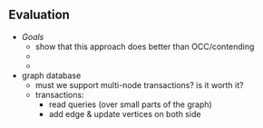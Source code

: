 ## Evaluation
- *Goals*
    - show that this approach does better than OCC/contending
    - 
    - 
- graph database
    - must we support multi-node transactions? is it worth it?
    - transactions:
        - read queries (over small parts of the graph)
        - add edge & update vertices on both side
